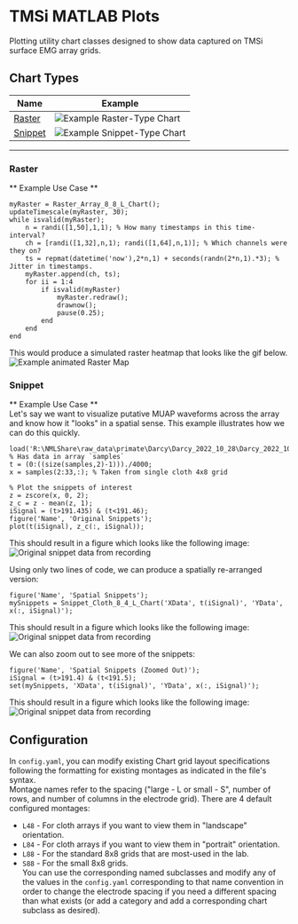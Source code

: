 # TMSi MATLAB Plots #
Plotting utility chart classes designed to show data captured on TMSi surface EMG array grids.  

## Chart Types ##  

| Name | Example     |
| ---- | ----------- |
| [Raster](#raster) | ![Example Raster-Type Chart](docs/Example__Raster_Chart_1.png) |
| [Snippet](#snippet) | ![Example Snippet-Type Chart](docs/Example__Snippet_Chart_3.png) |

---

### Raster ###
** Example Use Case **
```(matlab)
myRaster = Raster_Array_8_8_L_Chart();
updateTimescale(myRaster, 30);
while isvalid(myRaster);
	n = randi([1,50],1,1); % How many timestamps in this time-interval?
	ch = [randi([1,32],n,1); randi([1,64],n,1)]; % Which channels were they on?
	ts = repmat(datetime('now'),2*n,1) + seconds(randn(2*n,1).*3); % Jitter in timestamps.
	myRaster.append(ch, ts);
	for ii = 1:4
		if isvalid(myRaster)
			myRaster.redraw();
			drawnow();
			pause(0.25);
		end
	end
end
```
This would produce a simulated raster heatmap that looks like the gif below.  
![Example animated Raster Map](docs/Example__Raster_Chart.gif)

### Snippet ###
** Example Use Case **  
Let's say we want to visualize putative MUAP waveforms across the array and know how it "looks" in a spatial sense. This example illustrates how we can do this quickly.  
```(matlab)
load('R:\NMLShare\raw_data\primate\Darcy\Darcy_2022_10_28\Darcy_2022_10_28_A_0.mat'); % Has data in array `samples`
t = (0:((size(samples,2)-1)))./4000;
x = samples(2:33,:); % Taken from single cloth 4x8 grid

% Plot the snippets of interest
z = zscore(x, 0, 2);
z_c = z - mean(z, 1);
iSignal = (t>191.435) & (t<191.46);
figure('Name', 'Original Snippets'); 
plot(t(iSignal), z_c(:, iSignal)); 
```  
This should result in a figure which looks like the following image:  
![Original snippet data from recording](docs/Example__Snippet_Chart_1.png)

Using only two lines of code, we can produce a spatially re-arranged version:  
```(matlab)
figure('Name', 'Spatial Snippets');
mySnippets = Snippet_Cloth_8_4_L_Chart('XData', t(iSignal)', 'YData', x(:, iSignal)');
```  
This should result in a figure which looks like the following image:  
![Original snippet data from recording](docs/Example__Snippet_Chart_2.png)

We can also zoom out to see more of the snippets:  
```(matlab)
figure('Name', 'Spatial Snippets (Zoomed Out)');
iSignal = (t>191.4) & (t<191.5); 
set(mySnippets, 'XData', t(iSignal)', 'YData', x(:, iSignal)');
```  
This should result in a figure which looks like the following image:  
![Original snippet data from recording](docs/Example__Snippet_Chart_3.png)  

## Configuration ##
In `config.yaml`, you can modify existing Chart grid layout specifications following the formatting for existing montages as indicated in the file's syntax.  
Montage names refer to the spacing ("large - L or small - S", number of rows, and number of columns in the electrode grid). There are 4 default configured montages:  
* `L48` - For cloth arrays if you want to view them in "landscape" orientation.
* `L84` - For cloth arrays if you want to view them in "portrait" orientation.
* `L88` - For the standard 8x8 grids that are most-used in the lab.
* `S88` - For the small 8x8 grids.  
You can use the corresponding named subclasses and modify any of the values in the `config.yaml` corresponding to that name convention in order to change the electrode spacing if you need a different spacing than what exists (or add a category and add a corresponding chart subclass as desired). 